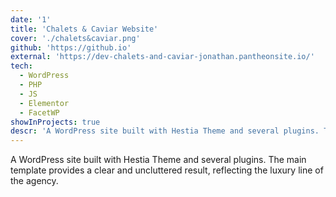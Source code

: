 ```yaml
---
date: '1'
title: 'Chalets & Caviar Website'
cover: './chalets&caviar.png'
github: 'https://github.io'
external: 'https://dev-chalets-and-caviar-jonathan.pantheonsite.io/'
tech:
  - WordPress
  - PHP
  - JS
  - Elementor
  - FacetWP
showInProjects: true
descr: 'A WordPress site built with Hestia Theme and several plugins. The main template provides a clear and uncluttered result, reflecting the luxury line of the agency.'
---
```


A WordPress site built with Hestia Theme and several plugins. The main template provides a clear and uncluttered result, reflecting the luxury line of the agency.
